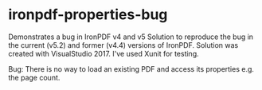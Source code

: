 # ironpdf-properties-bug
Demonstrates a bug in IronPDF v4 and v5
Solution to reproduce the bug in the current (v5.2) and former (v4.4) versions of IronPDF. Solution was created with VisualStudio 2017. I've used Xunit for testing.

Bug: There is no way to load an existing PDF and access its properties e.g. the page count.